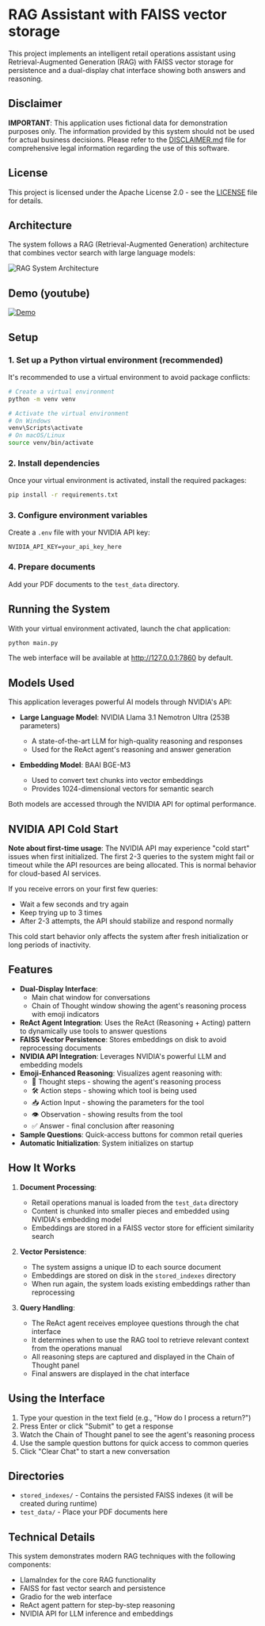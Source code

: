 # RAG Assistant with FAISS vector storage

This project implements an intelligent retail operations assistant using Retrieval-Augmented Generation (RAG) with FAISS vector storage for persistence and a dual-display chat interface showing both answers and reasoning.

## Disclaimer

**IMPORTANT**: This application uses fictional data for demonstration purposes only. The information provided by this system should not be used for actual business decisions. Please refer to the [DISCLAIMER.md](DISCLAIMER.md) file for comprehensive legal information regarding the use of this software.

## License

This project is licensed under the Apache License 2.0 - see the [LICENSE](LICENSE) file for details.

## Architecture

The system follows a RAG (Retrieval-Augmented Generation) architecture that combines vector search with large language models:

![RAG System Architecture](https://github.com/user-attachments/assets/cc9fd64a-0a04-478a-9149-5d11d8eff9d1 "RAG System Architecture")

## Demo (youtube)

[![Demo](https://img.youtube.com/vi/IxIhe4VsCm8/0.jpg)](https://www.youtube.com/watch?v=IxIhe4VsCm8)

## Setup

### 1. Set up a Python virtual environment (recommended)

It's recommended to use a virtual environment to avoid package conflicts:

```bash
# Create a virtual environment
python -m venv venv

# Activate the virtual environment
# On Windows
venv\Scripts\activate
# On macOS/Linux
source venv/bin/activate
```

### 2. Install dependencies

Once your virtual environment is activated, install the required packages:

```bash
pip install -r requirements.txt
```

### 3. Configure environment variables

Create a `.env` file with your NVIDIA API key:
```
NVIDIA_API_KEY=your_api_key_here
```

### 4. Prepare documents

Add your PDF documents to the `test_data` directory.

## Running the System

With your virtual environment activated, launch the chat application:

```bash
python main.py
```

The web interface will be available at http://127.0.0.1:7860 by default.

## Models Used

This application leverages powerful AI models through NVIDIA's API:

- **Large Language Model**: NVIDIA Llama 3.1 Nemotron Ultra (253B parameters)
  - A state-of-the-art LLM for high-quality reasoning and responses
  - Used for the ReAct agent's reasoning and answer generation

- **Embedding Model**: BAAI BGE-M3
  - Used to convert text chunks into vector embeddings
  - Provides 1024-dimensional vectors for semantic search

Both models are accessed through the NVIDIA API for optimal performance.

## NVIDIA API Cold Start

**Note about first-time usage**: The NVIDIA API may experience "cold start" issues when first initialized. The first 2-3 queries to the system might fail or timeout while the API resources are being allocated. This is normal behavior for cloud-based AI services.

If you receive errors on your first few queries:
- Wait a few seconds and try again
- Keep trying up to 3 times
- After 2-3 attempts, the API should stabilize and respond normally

This cold start behavior only affects the system after fresh initialization or long periods of inactivity.

## Features

- **Dual-Display Interface**: 
  - Main chat window for conversations
  - Chain of Thought window showing the agent's reasoning process with emoji indicators
- **ReAct Agent Integration**: Uses the ReAct (Reasoning + Acting) pattern to dynamically use tools to answer questions
- **FAISS Vector Persistence**: Stores embeddings on disk to avoid reprocessing documents
- **NVIDIA API Integration**: Leverages NVIDIA's powerful LLM and embedding models
- **Emoji-Enhanced Reasoning**: Visualizes agent reasoning with:
  - 🤔 Thought steps - showing the agent's reasoning process
  - 🛠️ Action steps - showing which tool is being used
  - 📥 Action Input - showing the parameters for the tool
  - 👁️ Observation - showing results from the tool
  - ✅ Answer - final conclusion after reasoning
- **Sample Questions**: Quick-access buttons for common retail queries
- **Automatic Initialization**: System initializes on startup

## How It Works

1. **Document Processing**:
   - Retail operations manual is loaded from the `test_data` directory
   - Content is chunked into smaller pieces and embedded using NVIDIA's embedding model
   - Embeddings are stored in a FAISS vector store for efficient similarity search

2. **Vector Persistence**:
   - The system assigns a unique ID to each source document
   - Embeddings are stored on disk in the `stored_indexes` directory
   - When run again, the system loads existing embeddings rather than reprocessing

3. **Query Handling**:
   - The ReAct agent receives employee questions through the chat interface
   - It determines when to use the RAG tool to retrieve relevant context from the operations manual
   - All reasoning steps are captured and displayed in the Chain of Thought panel
   - Final answers are displayed in the chat interface

## Using the Interface

1. Type your question in the text field (e.g., "How do I process a return?")
2. Press Enter or click "Submit" to get a response
3. Watch the Chain of Thought panel to see the agent's reasoning process
4. Use the sample question buttons for quick access to common queries
5. Click "Clear Chat" to start a new conversation

## Directories

- `stored_indexes/` - Contains the persisted FAISS indexes (it will be created during runtime)
- `test_data/` - Place your PDF documents here

## Technical Details

This system demonstrates modern RAG techniques with the following components:

- LlamaIndex for the core RAG functionality
- FAISS for fast vector search and persistence
- Gradio for the web interface
- ReAct agent pattern for step-by-step reasoning
- NVIDIA API for LLM inference and embeddings 